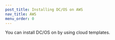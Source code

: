 ```yaml
---
post_title: Installing DC/OS on AWS
nav_title: AWS
menu_order: 0
---
```


You can install DC/OS on by using cloud templates.